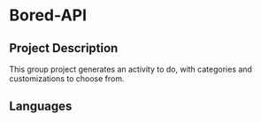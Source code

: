 # Bored-API

## Project Description
This group project generates an activity to do, with categories and customizations to choose from. 

## Languages

